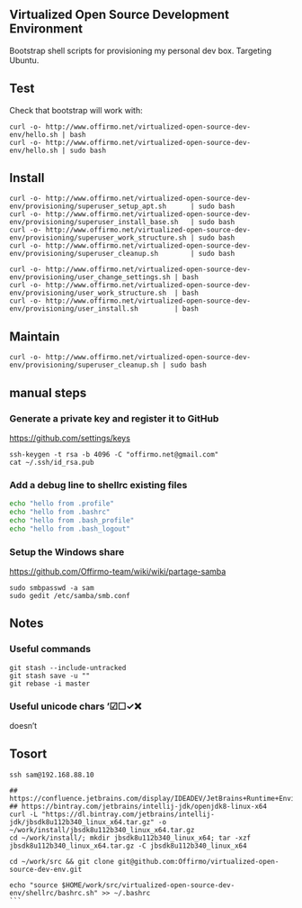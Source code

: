 ## Virtualized Open Source Development Environment

Bootstrap shell scripts for provisioning my personal dev box. Targeting Ubuntu.


## Test
Check that bootstrap will work with:
```
curl -o- http://www.offirmo.net/virtualized-open-source-dev-env/hello.sh | bash
curl -o- http://www.offirmo.net/virtualized-open-source-dev-env/hello.sh | sudo bash
```


## Install
```
curl -o- http://www.offirmo.net/virtualized-open-source-dev-env/provisioning/superuser_setup_apt.sh      | sudo bash
curl -o- http://www.offirmo.net/virtualized-open-source-dev-env/provisioning/superuser_install_base.sh   | sudo bash
curl -o- http://www.offirmo.net/virtualized-open-source-dev-env/provisioning/superuser_work_structure.sh | sudo bash
curl -o- http://www.offirmo.net/virtualized-open-source-dev-env/provisioning/superuser_cleanup.sh        | sudo bash

curl -o- http://www.offirmo.net/virtualized-open-source-dev-env/provisioning/user_change_settings.sh | bash
curl -o- http://www.offirmo.net/virtualized-open-source-dev-env/provisioning/user_work_structure.sh  | bash
curl -o- http://www.offirmo.net/virtualized-open-source-dev-env/provisioning/user_install.sh         | bash
```


## Maintain
```
curl -o- http://www.offirmo.net/virtualized-open-source-dev-env/provisioning/superuser_cleanup.sh | sudo bash
```


## manual steps

### Generate a private key and register it to GitHub
https://github.com/settings/keys
```
ssh-keygen -t rsa -b 4096 -C "offirmo.net@gmail.com"
cat ~/.ssh/id_rsa.pub 
```

### Add a debug line to shellrc existing files
```bash
echo "hello from .profile"
echo "hello from .bashrc"
echo "hello from .bash_profile"
echo "hello from .bash_logout"
```

### Setup the Windows share
https://github.com/Offirmo-team/wiki/wiki/partage-samba
```
sudo smbpasswd -a sam
sudo gedit /etc/samba/smb.conf
```

## Notes

### Useful commands
```
git stash --include-untracked
git stash save -u ""
git rebase -i master
```

### Useful unicode chars ’☑☐✓❌
doesn’t 

## Tosort

````
ssh sam@192.168.88.10

## https://confluence.jetbrains.com/display/IDEADEV/JetBrains+Runtime+Environment
## https://bintray.com/jetbrains/intellij-jdk/openjdk8-linux-x64
curl -L "https://dl.bintray.com/jetbrains/intellij-jdk/jbsdk8u112b340_linux_x64.tar.gz" -o ~/work/install/jbsdk8u112b340_linux_x64.tar.gz
cd ~/work/install/; mkdir jbsdk8u112b340_linux_x64; tar -xzf jbsdk8u112b340_linux_x64.tar.gz -C jbsdk8u112b340_linux_x64

cd ~/work/src && git clone git@github.com:Offirmo/virtualized-open-source-dev-env.git

echo "source $HOME/work/src/virtualized-open-source-dev-env/shellrc/bashrc.sh" >> ~/.bashrc
```
